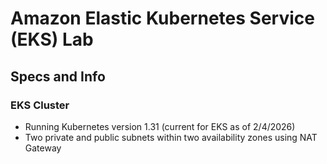 # Amazon Elastic Kubernetes Service (EKS) Lab

## Specs and Info

### EKS Cluster

- Running Kubernetes version 1.31 (current for EKS as of 2/4/2026)
- Two private and public subnets within two availability zones using NAT Gateway
